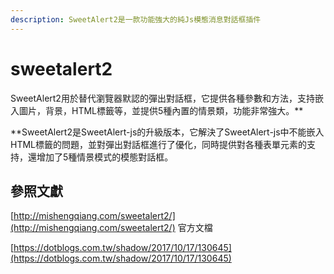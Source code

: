 ```yaml
---
description: SweetAlert2是一款功能強大的純Js模態消息對話框插件
---
```


# sweetalert2

SweetAlert2用於替代瀏覽器默認的彈出對話框，它提供各種參數和方法，支持嵌入圖片，背景，HTML標籤等，並提供5種內置的情景類，功能非常強大。**

**SweetAlert2是SweetAlert-js的升級版本，它解決了SweetAlert-js中不能嵌入HTML標籤的問題，並對彈出對話框進行了優化，同時提供對各種表單元素的支持，還增加了5種情景模式的模態對話框。

## 參照文獻

[http://mishengqiang.com/sweetalert2/](http://mishengqiang.com/sweetalert2/) 官方文檔

[https://dotblogs.com.tw/shadow/2017/10/17/130645](https://dotblogs.com.tw/shadow/2017/10/17/130645)

